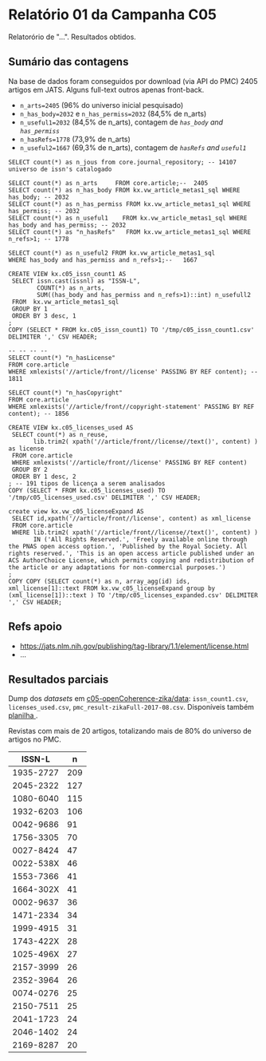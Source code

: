 # Relatório 01 da Campanha C05

Relatorório de "...". Resultados obtidos.

## Sumário das contagens ##

Na base de dados foram conseguidos por download (via API do PMC) 2405 artigos em JATS. Alguns full-text outros apenas front-back.

* `n_arts=2405` (96% do universo inicial pesquisado)
* `n_has_body=2032` e `n_has_permiss=2032` (84,5% de n_arts)
* `n_useful1=2032` (84,5% de n_arts), contagem de  *`has_body` and `has_permiss`*
* `n_hasRefs=1778` (73,9% de n_arts)
* `n_useful2=1667` (69,3% de n_arts), contagem de  *`hasRefs` and `useful1`*

```
SELECT count(*) as n_jous from core.journal_repository; -- 14107 universo de issn's catalogado

SELECT count(*) as n_arts     FROM core.article;--  2405
SELECT count(*) as n_has_body FROM kx.vw_article_metas1_sql WHERE has_body; -- 2032
SELECT count(*) as n_has_permiss FROM kx.vw_article_metas1_sql WHERE has_permiss; -- 2032
SELECT count(*) as n_useful1    FROM kx.vw_article_metas1_sql WHERE has_body and has_permiss; -- 2032
SELECT count(*) as "n_hasRefs"   FROM kx.vw_article_metas1_sql WHERE n_refs>1; -- 1778

SELECT count(*) as n_useful2 FROM kx.vw_article_metas1_sql
WHERE has_body and has_permiss and n_refs>1;--   1667

CREATE VIEW kx.c05_issn_count1 AS
 SELECT issn.cast(issnl) as "ISSN-L",
        COUNT(*) as n_arts,
        SUM((has_body and has_permiss and n_refs>1)::int) n_usefull2
 FROM  kx.vw_article_metas1_sql
 GROUP BY 1
 ORDER BY 3 desc, 1
;
COPY (SELECT * FROM kx.c05_issn_count1) TO '/tmp/c05_issn_count1.csv' DELIMITER ',' CSV HEADER;

-- -- -- --
SELECT count(*) "n_hasLicense"
FROM core.article
WHERE xmlexists('//article/front//license' PASSING BY REF content); -- 1811

SELECT count(*) "n_hasCopyright"
FROM core.article
WHERE xmlexists('//article/front//copyright-statement' PASSING BY REF content); -- 1856

CREATE VIEW kx.c05_licenses_used AS
 SELECT count(*) as n_reuse,
       lib.trim2( xpath('//article/front//license//text()', content) ) as license
 FROM core.article
 WHERE xmlexists('//article/front//license' PASSING BY REF content)
 GROUP BY 2
 ORDER BY 1 desc, 2
; -- 191 tipos de licença a serem analisados
COPY (SELECT * FROM kx.c05_licenses_used) TO '/tmp/c05_licenses_used.csv' DELIMITER ',' CSV HEADER;

create view kx.vw_c05_licenseExpand AS
 SELECT id,xpath('//article/front//license', content) as xml_license
 FROM core.article
 WHERE lib.trim2( xpath('//article/front//license//text()', content) )
       IN ('All Rights Reserved.', 'Freely available online through the PNAS open access option.', 'Published by the Royal Society. All rights reserved.', 'This is an open access article published under an ACS AuthorChoice License, which permits copying and redistribution of the article or any adaptations for non-commercial purposes.')
;
COPY COPY (SELECT count(*) as n, array_agg(id) ids, xml_license[1]::text FROM kx.vw_c05_licenseExpand group by (xml_license[1])::text ) TO '/tmp/c05_licenses_expanded.csv' DELIMITER ',' CSV HEADER;
```
## Refs apoio

* https://jats.nlm.nih.gov/publishing/tag-library/1.1/element/license.html
* ...

## Resultados parciais
Dump dos _datasets_ em [c05-openCoherence-zika/data](https://github.com/UnB-CIDACS/observatorio-jats/tree/master/campanhas/c05-openCoherence-zika/data): `issn_count1.csv`, `licenses_used.csv`, `pmc_result-zikaFull-2017-08.csv`. Disponíveis também [planilha ](https://docs.google.com/spreadsheets/d/1UWjhYxrD5D2SBFFhtiT2QhiI3vG6Y2QTZ7YF7wULO0Y/).

Revistas com mais de 20 artigos, totalizando mais de 80% do universo de artigos no PMC.

  ISSN-L   |  n  
-----------|-----
 1935-2727 | 209
 2045-2322 | 127
 1080-6040 | 115
 1932-6203 | 106
 0042-9686 |  91
 1756-3305 |  70
 0027-8424 |  47
 0022-538X |  46
 1553-7366 |  41
 1664-302X |  41
 0002-9637 |  36
 1471-2334 |  34
 1999-4915 |  31
 1743-422X |  28
 1025-496X |  27
 2157-3999 |  26
 2352-3964 |  26
 0074-0276 |  25
 2150-7511 |  25
 2041-1723 |  24
 2046-1402 |  24
 2169-8287 |  20
